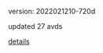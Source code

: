 version: 2022021210-720d

updated 27 avds

[details](https://github.com/0x74f917491bfa7ebfa379/ali_avd_db/blob/master/change_log/2022/02/12/10/720d.txt)